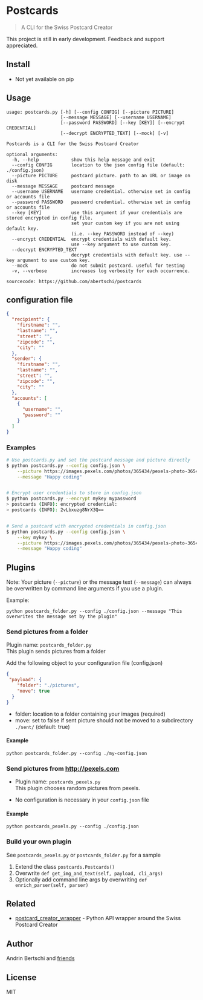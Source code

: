 # Postcards
> A CLI for the Swiss Postcard Creator

This project is still in early development. Feedback and support appreciated.

## Install
- Not yet available on pip

## Usage
```
usage: postcards.py [-h] [--config CONFIG] [--picture PICTURE]
                    [--message MESSAGE] [--username USERNAME]
                    [--password PASSWORD] [--key [KEY]] [--encrypt CREDENTIAL]
                    [--decrypt ENCRYPTED_TEXT] [--mock] [-v]

Postcards is a CLI for the Swiss Postcard Creator

optional arguments:
  -h, --help            show this help message and exit
  --config CONFIG       location to the json config file (default: ./config.json)
  --picture PICTURE     postcard picture. path to an URL or image on disk
  --message MESSAGE     postcard message
  --username USERNAME   username credential. otherwise set in config or accounts file
  --password PASSWORD   password credential. otherwise set in config or accounts file
  --key [KEY]           use this argument if your credentials are stored encrypted in config file. 
                        set your custom key if you are not using default key. 
                        (i.e. --key PASSWORD instead of --key)
  --encrypt CREDENTIAL  encrypt credentials with default key. 
                        use --key argument to use custom key.
  --decrypt ENCRYPTED_TEXT
                        decrypt credentials with default key. use --key argument to use custom key.
  --mock                do not submit postcard. useful for testing
  -v, --verbose         increases log verbosity for each occurrence.

sourcecode: https://github.com/abertschi/postcards

```

## configuration file
```json
{
  "recipient": {
    "firstname": "",
    "lastname": "",
    "street": "",
    "zipcode": "",
    "city": ""
  },
  "sender": {
    "firstname": "",
    "lastname": "",
    "street": "",
    "zipcode": "",
    "city": ""
  },
  "accounts": [
    {
      "username": "",
      "password": ""
    }
  ]
}

```

### Examples
```sh
# Use postcards.py and set the postcard message and picture directly
$ python postcards.py --config config.json \
    --picture https://images.pexels.com/photos/365434/pexels-photo-365434.jpeg \
    --message "Happy coding"


# Encrypt user credentials to store in config.json
$ python postcards.py --encrypt mykey mypassword
> postcards (INFO): encrypted credential:
> postcards (INFO): 2vLbxuzg8NrX3Q==


# Send a postcard with encrypted credentials in config.json
$ python postcards.py --config config.json \
    --key mykey \
    --picture https://images.pexels.com/photos/365434/pexels-photo-365434.jpeg \
    --message "Happy coding"

```


## Plugins
Note: Your picture (`--picture`) or the message text (`--message`) can always be overwritten by command line arguments if you use a plugin.

Example: 
```
python postcards_folder.py --config ./config.json --message "This overwrites the message set by the plugin"
```
### Send pictures from a folder
Plugin name: `postcards_folder.py`  
This plugin sends pictures from a folder

Add the following object to your configuration file (config.json)
```json
{
 "payload": {
    "folder": "./pictures",
    "move": true
  }
}
```

- folder: location to a folder containing your images (required)
- move: set to false if sent picture should not be moved to a subdirectory `./sent/` (default: true)

#### Example
```
python postcards_folder.py --config ./my-config.json
```

### Send pictures from http://pexels.com
- Plugin name: `postcards_pexels.py`  
This plugin chooses random pictures from pexels.

- No configuration is necessary in your `config.json` file

#### Example
```
python postcards_pexels.py --config ./config.json
```

### Build your own plugin
See `postcards_pexels.py` or `postcards_folder.py` for a sample

1. Extend the class `postcards.Postcards()`
2. Overwrite `def get_img_and_text(self, payload, cli_args)`
3. Optionally add command line args by overwriting `def enrich_parser(self, parser)`

## Related
- [postcard_creator_wrapper](https://github.com/abertschi/postcard_creator_wrapper) - Python API wrapper around the Swiss Postcard Creator

## Author
Andrin Bertschi and [friends](https://github.com/abertschi/postcards/graphs/contributors)

## License

MIT
